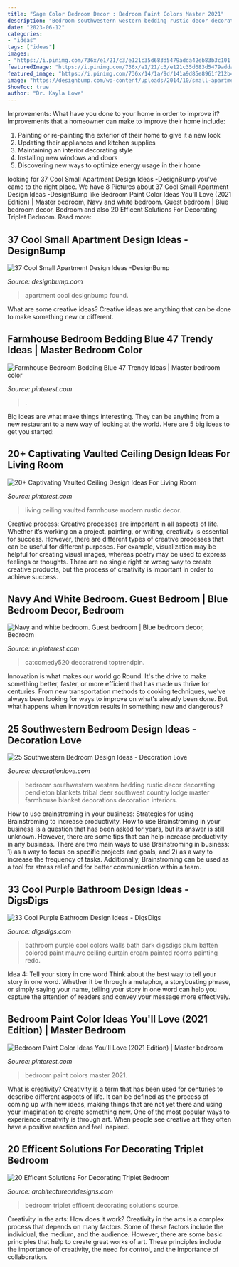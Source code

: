 ```yaml
---
title: "Sage Color Bedroom Decor : Bedroom Paint Colors Master 2021"
description: "Bedroom southwestern western bedding rustic decor decorating pendleton blankets tribal deer southwest country lodge master farmhouse blanket decorations decoration interiors"
date: "2023-06-12"
categories:
- "ideas"
tags: ["ideas"]
images:
- "https://i.pinimg.com/736x/e1/21/c3/e121c35d683d5479adda42eb83b3c101.jpg"
featuredImage: "https://i.pinimg.com/736x/e1/21/c3/e121c35d683d5479adda42eb83b3c101.jpg"
featured_image: "https://i.pinimg.com/736x/14/1a/9d/141a9d85e8961f212b40ae9889a80dc4.jpg"
image: "https://designbump.com/wp-content/uploads/2014/10/small-apartment-ideas-002.jpg"
ShowToc: true
author: "Dr. Kayla Lowe"
---
```



Improvements: What have you done to your home in order to improve it?
Improvements that a homeowner can make to improve their home include: 
1. Painting or re-painting the exterior of their home to give it a new look 
2. Updating their appliances and kitchen supplies 
3. Maintaining an interior decorating style 
4. Installing new windows and doors 
5. Discovering new ways to optimize energy usage in their home 

	

		
looking for 37 Cool Small Apartment Design Ideas -DesignBump you've came to the right place. We have 8 Pictures about 37 Cool Small Apartment Design Ideas -DesignBump like Bedroom Paint Color Ideas You&#039;ll Love (2021 Edition) | Master bedroom, Navy and white bedroom. Guest bedroom | Blue bedroom decor, Bedroom and also 20 Efficent Solutions For Decorating Triplet Bedroom. Read more:
		
    
## 37 Cool Small Apartment Design Ideas -DesignBump

<img loading=lazy src="https://designbump.com/wp-content/uploads/2014/10/small-apartment-ideas-002.jpg" onerror="this.onerror=null;this.src='https://tse2.mm.bing.net/th?id=OIP.UtN42lHpSlFN4cKXm-RpxQHaKj&amp;pid=15.1';" alt="37 Cool Small Apartment Design Ideas -DesignBump">

_Source: designbump.com_

>apartment cool designbump found. 

	

What are some creative ideas?
Creative ideas are anything that can be done to make something new or different.

    
## Farmhouse Bedroom Bedding Blue 47 Trendy Ideas | Master Bedroom Color

<img loading=lazy src="https://i.pinimg.com/736x/88/04/c3/8804c36bd3428c75c87f2bb3013b6273.jpg" onerror="this.onerror=null;this.src='https://tse1.mm.bing.net/th?id=OIP.hexKoCXRCTy_wTRcY_zwSwAAAA&amp;pid=15.1';" alt="Farmhouse Bedroom Bedding Blue 47 Trendy Ideas | Master bedroom color">

_Source: pinterest.com_

>. 

	

Big ideas are what make things interesting. They can be anything from a new restaurant to a new way of looking at the world. Here are 5 big ideas to get you started: 

    
## 20+ Captivating Vaulted Ceiling Design Ideas For Living Room

<img loading=lazy src="https://i.pinimg.com/736x/e1/21/c3/e121c35d683d5479adda42eb83b3c101.jpg" onerror="this.onerror=null;this.src='https://tse1.mm.bing.net/th?id=OIP.VH0pQr38688i3VDb6I5kcQHaKA&amp;pid=15.1';" alt="20+ Captivating Vaulted Ceiling Design Ideas For Living Room">

_Source: pinterest.com_

>living ceiling vaulted farmhouse modern rustic decor. 

	

Creative process:
Creative processes are important in all aspects of life. Whether it’s working on a project, painting, or writing, creativity is essential for success. However, there are different types of creative processes that can be useful for different purposes. For example, visualization may be helpful for creating visual images, whereas poetry may be used to express feelings or thoughts. There are no single right or wrong way to create creative products, but the process of creativity is important in order to achieve success.

    
## Navy And White Bedroom. Guest Bedroom | Blue Bedroom Decor, Bedroom

<img loading=lazy src="https://i.pinimg.com/736x/14/1a/9d/141a9d85e8961f212b40ae9889a80dc4.jpg" onerror="this.onerror=null;this.src='https://tse4.mm.bing.net/th?id=OIP.e2L12erTG9it_ee9neJlBgHaJ3&amp;pid=15.1';" alt="Navy and white bedroom. Guest bedroom | Blue bedroom decor, Bedroom">

_Source: in.pinterest.com_

>catcomedy520 decoratrend toptrendpin. 

	

Innovation is what makes our world go Round. It's the drive to make something better, faster, or more efficient that has made us thrive for centuries. From new transportation methods to cooking techniques, we've always been looking for ways to improve on what's already been done. But what happens when innovation results in something new and dangerous?

    
## 25 Southwestern Bedroom Design Ideas - Decoration Love

<img loading=lazy src="http://www.decorationlove.com/wp-content/uploads/2016/04/Deer-Southwestern-Bedroom-Design.jpeg" onerror="this.onerror=null;this.src='https://tse1.mm.bing.net/th?id=OIP.U4jPyzSzgLumRN5s6jJMnAHaLH&amp;pid=15.1';" alt="25 Southwestern Bedroom Design Ideas - Decoration Love">

_Source: decorationlove.com_

>bedroom southwestern western bedding rustic decor decorating pendleton blankets tribal deer southwest country lodge master farmhouse blanket decorations decoration interiors. 

	

How to use brainstroming in your business: Strategies for using Brainstroming to increase productivity.
How to use Brainstroming in your business is a question that has been asked for years, but its answer is still unknown. However, there are some tips that can help increase productivity in any business. 
There are two main ways to use Brainstroming in business: 1) as a way to focus on specific projects and goals, and 2) as a way to increase the frequency of tasks. Additionally, Brainstroming can be used as a tool for stress relief and for better communication within a team.

    
## 33 Cool Purple Bathroom Design Ideas - DigsDigs

<img loading=lazy src="http://www.digsdigs.com/photos/purple-bathroom-design-ideas-16.jpg" onerror="this.onerror=null;this.src='https://tse3.mm.bing.net/th?id=OIP.7Bj8p2jWkWQBeReI2UdUcAHaLI&amp;pid=15.1';" alt="33 Cool Purple Bathroom Design Ideas - DigsDigs">

_Source: digsdigs.com_

>bathroom purple cool colors walls bath dark digsdigs plum batten colored paint mauve ceiling curtain cream painted rooms painting redo. 

	

Idea 4: Tell your story in one word
Think about the best way to tell your story in one word. Whether it be through a metaphor, a storybusting phrase, or simply saying your name, telling your story in one word can help you capture the attention of readers and convey your message more effectively.

    
## Bedroom Paint Color Ideas You&#039;ll Love (2021 Edition) | Master Bedroom

<img loading=lazy src="https://i.pinimg.com/736x/4f/fe/02/4ffe02e6ce54dc2053d153eb352cc868.jpg" onerror="this.onerror=null;this.src='https://tse3.mm.bing.net/th?id=OIP.xZPqTK2wk8bqv7BDRRYohgHaLH&amp;pid=15.1';" alt="Bedroom Paint Color Ideas You&#039;ll Love (2021 Edition) | Master bedroom">

_Source: pinterest.com_

>bedroom paint colors master 2021. 

	

What is creativity?
Creativity is a term that has been used for centuries to describe different aspects of life. It can be defined as the process of coming up with new ideas, making things that are not yet there and using your imagination to create something new. One of the most popular ways to experience creativity is through art. When people see creative art they often have a positive reaction and feel inspired.

    
## 20 Efficent Solutions For Decorating Triplet Bedroom

<img loading=lazy src="https://www.architectureartdesigns.com/wp-content/uploads/2015/05/159-630x941.jpg" onerror="this.onerror=null;this.src='https://tse1.mm.bing.net/th?id=OIP.kQl6ac5BEWWyn_kLW4s5XwHaLD&amp;pid=15.1';" alt="20 Efficent Solutions For Decorating Triplet Bedroom">

_Source: architectureartdesigns.com_

>bedroom triplet efficent decorating solutions source. 

	

Creativity in the arts: How does it work?
Creativity in the arts is a complex process that depends on many factors. Some of these factors include the individual, the medium, and the audience. However, there are some basic principles that help to create great works of art. These principles include the importance of creativity, the need for control, and the importance of collaboration.


